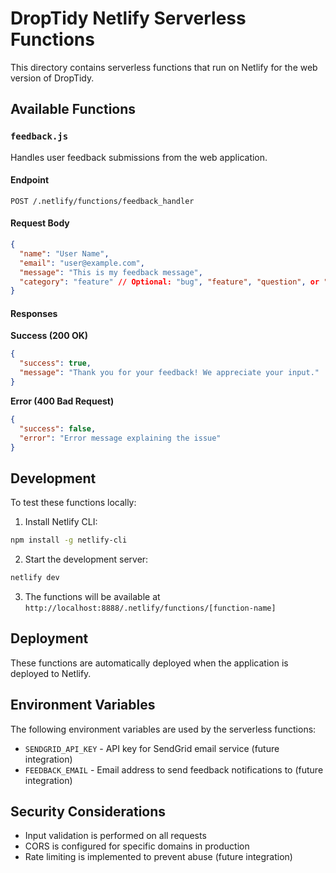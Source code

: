 # DropTidy Netlify Serverless Functions

This directory contains serverless functions that run on Netlify for the web version of DropTidy.

## Available Functions

### `feedback.js`

Handles user feedback submissions from the web application.

#### Endpoint

```
POST /.netlify/functions/feedback_handler
```

#### Request Body

```json
{
  "name": "User Name",
  "email": "user@example.com",
  "message": "This is my feedback message",
  "category": "feature" // Optional: "bug", "feature", "question", or "other"
}
```

#### Responses

**Success (200 OK)**
```json
{
  "success": true,
  "message": "Thank you for your feedback! We appreciate your input."
}
```

**Error (400 Bad Request)**
```json
{
  "success": false,
  "error": "Error message explaining the issue"
}
```

## Development

To test these functions locally:

1. Install Netlify CLI:
```bash
npm install -g netlify-cli
```

2. Start the development server:
```bash
netlify dev
```

3. The functions will be available at `http://localhost:8888/.netlify/functions/[function-name]`

## Deployment

These functions are automatically deployed when the application is deployed to Netlify.

## Environment Variables

The following environment variables are used by the serverless functions:

- `SENDGRID_API_KEY` - API key for SendGrid email service (future integration)
- `FEEDBACK_EMAIL` - Email address to send feedback notifications to (future integration)

## Security Considerations

- Input validation is performed on all requests
- CORS is configured for specific domains in production
- Rate limiting is implemented to prevent abuse (future integration)
